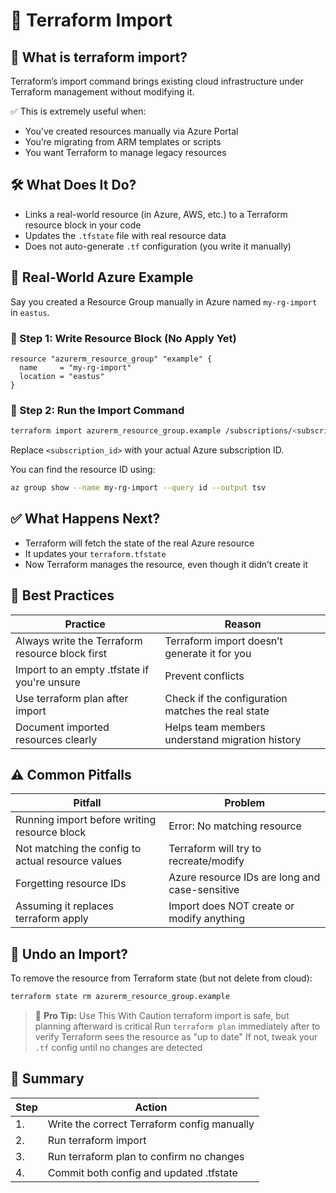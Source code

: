 # 🔄 Terraform Import

## 📌 What is terraform import?
Terraform’s import command brings existing cloud infrastructure under Terraform management without modifying it.

✅ This is extremely useful when:
- You’ve created resources manually via Azure Portal
- You’re migrating from ARM templates or scripts
- You want Terraform to manage legacy resources

## 🛠️ What Does It Do?
- Links a real-world resource (in Azure, AWS, etc.) to a Terraform resource block in your code
- Updates the `.tfstate` file with real resource data
- Does not auto-generate `.tf` configuration (you write it manually)

## 🧪 Real-World Azure Example
Say you created a Resource Group manually in Azure named `my-rg-import` in `eastus`.

### 🧾 Step 1: Write Resource Block (No Apply Yet)
```hcl
resource "azurerm_resource_group" "example" {
  name     = "my-rg-import"
  location = "eastus"
}
```

### 🧾 Step 2: Run the Import Command
```bash
terraform import azurerm_resource_group.example /subscriptions/<subscription_id>/resourceGroups/my-rg-import
```
Replace `<subscription_id>` with your actual Azure subscription ID.

You can find the resource ID using:
```bash
az group show --name my-rg-import --query id --output tsv
```

## ✅ What Happens Next?
- Terraform will fetch the state of the real Azure resource
- It updates your `terraform.tfstate`
- Now Terraform manages the resource, even though it didn’t create it

## 🧠 Best Practices
| Practice                              | Reason                                 |
|----------------------------------------|----------------------------------------|
| Always write the Terraform resource block first | Terraform import doesn’t generate it for you |
| Import to an empty .tfstate if you're unsure    | Prevent conflicts                     |
| Use terraform plan after import        | Check if the configuration matches the real state |
| Document imported resources clearly    | Helps team members understand migration history |

## ⚠️ Common Pitfalls
| Pitfall                               | Problem                                |
|----------------------------------------|----------------------------------------|
| Running import before writing resource block | Error: No matching resource           |
| Not matching the config to actual resource values | Terraform will try to recreate/modify |
| Forgetting resource IDs                | Azure resource IDs are long and case-sensitive |
| Assuming it replaces terraform apply   | Import does NOT create or modify anything |

## 🧼 Undo an Import?
To remove the resource from Terraform state (but not delete from cloud):
```bash
terraform state rm azurerm_resource_group.example
```

> 🚨 **Pro Tip:** Use This With Caution
> terraform import is safe, but planning afterward is critical
> Run `terraform plan` immediately after to verify Terraform sees the resource as "up to date"
> If not, tweak your `.tf` config until no changes are detected

## 📁 Summary
| Step | Action                                      |
|------|---------------------------------------------|
| 1.   | Write the correct Terraform config manually  |
| 2.   | Run terraform import <address> <resource-id> |
| 3.   | Run terraform plan to confirm no changes     |
| 4.   | Commit both config and updated .tfstate      |
